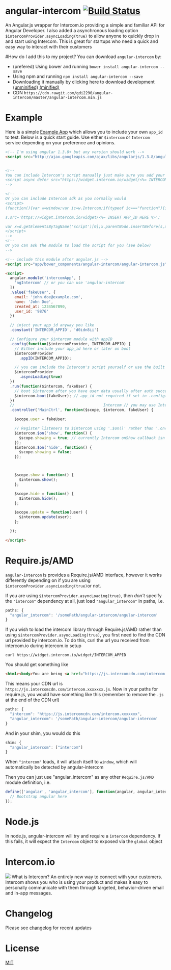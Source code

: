 # angular-intercom [![Build Status](https://travis-ci.org/gdi2290/angular-intercom.png?branch=master)](https://travis-ci.org/gdi2290/angular-intercom)
An Angular.js wrapper for Intercom.io providing a simple and familiar API for Angular Developer. I also added a asynchronous loading option <code>$intercomProvider.asyncLoading(true)</code> to allow anyone to quickly drop in and start using Intercom. This is great for startups who need a quick and easy way to interact with their customers


#How do I add this to my project?
You can download `angular-intercom` by:

* (prefered) Using bower and running `bower install angular-intercom --save`
* Using npm and running `npm install angular-intercom --save`
* Downloading it manually by clicking here to download development [(unminified)](https://cdn.rawgit.com/gdi2290/angular-intercom/master/angular-intercom.js) [(minified)](https://cdn.rawgit.com/gdi2290/angular-intercom/master/angular-intercom.min.js)
* CDN `https://cdn.rawgit.com/gdi2290/angular-intercom/master/angular-intercom.min.js`

# Example
Here is a simple [Example App](https://gdi2290.net/angular-intercom/example/) which allows you to include your own `app_id` to test. Below is a quick start guide. Use either `$intercom` or `Intercom` service depending on your preference and opinions.
````html
<!-- I'm using angular 1.3.8+ but any version should work -->
<script src="http://ajax.googleapis.com/ajax/libs/angularjs/1.3.8/angular.js"></script>


<!-- 
You can include Intercom's script manually just make sure you add your app_id
<script async defer src="https://widget.intercom.io/widget/<%= INTERCOM_APPID %>"></script>
-->

<!-- 
Or you can include Intercom sdk as you normally would
<script>
(function(){var w=window;var ic=w.Intercom;if(typeof ic==="function"){ic('reattach_activator');ic('update',intercomSettings);}else{var d=document;var i=function(){i.c(arguments)};i.q=[];i.c=function(args){i.q.push(args)};w.Intercom=i;function l(){var s=d.createElement('script');s.type='text/javascript';s.async=true;

s.src='https://widget.intercom.io/widget/<%= INSERT APP_ID HERE %>';

var x=d.getElementsByTagName('script')[0];x.parentNode.insertBefore(s,x);}if(w.attachEvent){w.attachEvent('onload',l);}else{w.addEventListener('load',l,false);}}})()
</script>
-->
<!-- 
Or you can ask the module to load the script for you (see below) 
-->

<!-- include this module after angular.js -->
<script src="app/bower_components/angular-intercom/angular-intercom.js"></script>

<script>
  angular.module('intercomApp', [
    'ngIntercom' // or you can use 'angular-intercom'
  ])
  .value('fakeUser', {
    email: 'john.doe@example.com',
    name: 'John Doe',
    created_at: 1234567890,
    user_id: '9876'
  })

  // inject your app_id anyway you like
  .constant('INTERCOM_APPID', 'd0idn8ii')

  // Configure your $intercom module with appID
  .config(function($intercomProvider, INTERCOM_APPID) {
    // Either include your app_id here or later on boot
    $intercomProvider
      .appID(INTERCOM_APPID);

    // you can include the Intercom's script yourself or use the built in async loading feature
    $intercomProvider
      .asyncLoading(true)
  })
  .run(function($intercom, fakeUser) {
    // boot $intercom after you have user data usually after auth success
    $intercom.boot(fakeUser); // app_id not required if set in .config() block
  })
  //                                       Intercom // you may use Intercom rather than $intercom
  .controller('MainCtrl', function($scope, $intercom, fakeUser) {

    $scope.user = fakeUser;

    // Register listeners to $intercom using '.$on()' rather than '.on()' to trigger a safe $apply on $rootScope
    $intercom.$on('show', function() {
      $scope.showing = true; // currently Intercom onShow callback isn't working
    });
    $intercom.$on('hide', function() {
      $scope.showing = false;
    });



    $scope.show = function() {
      $intercom.show();
    };

    $scope.hide = function() {
      $intercom.hide();
    };

    $scope.update = function(user) {
      $intercom.update(user);
    };

  });

</script>
````

# Require.js/AMD
`angular-intercom` is provides a Require.js/AMD interface, however it works differently depending on if you are using 
`$intercomProvider.asyncLoading(true)`or not.

If you are using `$intercomProvider.asyncLoading(true)`, then *don't* specify the `"intercom"` dependency at all, just load
`"angular_intercom"` in paths, i.e.

```javascript
paths: {
  "angular_intercom": '/somePath/angular-intercom/angular-intercom'
}
```

If you wish to load the intercom library through Require.js/AMD rather than using `$intercomProvider.asyncLoading(true)`, you first
need to find the CDN url provided by intercom.io. To do this, curl the url you received from intercom.io during intercom.io setup

```
curl https://widget.intercom.io/widget/INTERCOM_APPID
```

You should get something like 
```html
<html><body>You are being <a href="https://js.intercomcdn.com/intercom.xxxxxxx.js">redirected</a>.</body></html>
```

This means your CDN url is `https://js.intercomcdn.com/intercom.xxxxxxx.js`. Now in your paths for require.js, 
you would have something like this (remember to remove the `.js` at the end of the CDN url)

```javascript
paths: {
  "intercom": "https://js.intercomcdn.com/intercom.xxxxxxx",
  "angular_intercom": '/somePath/angular-intercom/angular-intercom'
}
```

And in your shim, you would do this

```javascript
shim: {
  "angular_intercom": ["intercom"]
}
```

When `"intercom"` loads, it will attach itself to `window`, which will automatically be detected by angular-intercom

Then you can just use "angular_intercom" as any other `Require.js/AMD` module definition, i.e.

```javascript
define(['angular', 'angular_intercom'], function(angular, angular_intercom) {
  // Bootstrap angular here
});
```

# Node.js

In node.js, angular-intercom will try and require a `intercom` dependency. If this fails, it will expect the `Intercom`
object to exposed via the `global` object

# Intercom.io
![](https://marketing.intercomcdn.com/assets/squarespace/screens/04-f880111f72c193cc0a4555d441a714d6.jpg)
What is Intercom? An entirely new way to connect with your customers. Intercom shows you who is using your product and makes it easy to personally communicate with them through targeted, behavior-driven email and in-app messages.

# Changelog
Please see [changelog](https://github.com/gdi2290/angular-intercom/blob/master/CHANGELOG.md) for recent updates

# License
[MIT](https://github.com/gdi2290/angular-intercom/blob/master/LICENSE)
